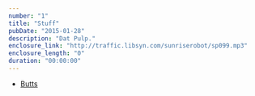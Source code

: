 ```yaml
---
number: "1"
title: "Stuff"
pubDate: "2015-01-28"
description: "Dat Pulp."
enclosure_link: "http://traffic.libsyn.com/sunriserobot/sp099.mp3"
enclosure_length: "0"
duration: "00:00:00"
---
```

- [Butts](#)